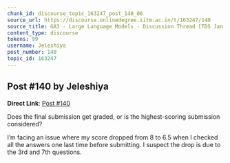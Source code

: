 ```yaml
---
chunk_id: discourse_topic_163247_post_140_00
source_url: https://discourse.onlinedegree.iitm.ac.in/t/163247/140
source_title: GA3 - Large Language Models - Discussion Thread [TDS Jan 2025]
content_type: discourse
tokens: 99
username: Jeleshiya
post_number: 140
topic_id: 163247
---
```


## Post #140 by Jeleshiya

**Direct Link**: [Post #140](https://discourse.onlinedegree.iitm.ac.in/t/163247/140)

Does the final submission get graded, or is the highest-scoring submission considered?

I’m facing an issue where my score dropped from 8 to 6.5 when I checked all the answers one last time before submitting. I suspect the drop is due to the 3rd and 7th questions.
